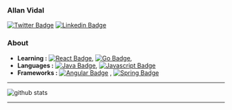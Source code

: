 ### Allan Vidal
[![Twitter Badge](https://img.shields.io/badge/-allanfvc-1ca0f1?style=flat-square&logo=twitter&logoColor=white&link=https://twitter.com/allanfvc)](https://twitter.com/allanfvc)  [![Linkedin Badge](https://img.shields.io/badge/-allanfvc-blue?style=flat-square&logo=Linkedin&logoColor=white&link=https://www.linkedin.com/in/ishagupta20//)](https://www.linkedin.com/in/ishagupta20/)

### About

-  **Learning :** [![React Badge](https://img.shields.io/badge/-React-grey?&logo=react)](https://reactjs.org/), [![Go Badge](https://img.shields.io/badge/-Go-lime?&logo=go)](https://golang.org/),	
-  **Languages :** [![Java Badge](https://img.shields.io/badge/-Java-blue?&logo=java)](https://docs.oracle.com/en/java/), [![Javascript Badge](https://img.shields.io/badge/-Javascript-yellow?&logo=javascript)](https://github.com/getify/You-Dont-Know-JS)
-  **Frameworks :** [![Angular Badge](https://img.shields.io/badge/-Angular-red?&logo=angular&logoColor=white)](https://angular.io) , [![Spring Badge](https://img.shields.io/badge/-Spring-green?&logo=spring&logoColor=white)](https://spring.io)

---------------------------------------------------------------------------------------------------------------------------------------------------------------------------------

![github stats](https://github-readme-stats.vercel.app/api?username=allanfvc&show_icons=true)

---------------------------------------------------------------------------------------------------------------------------------------------------------------------------------
